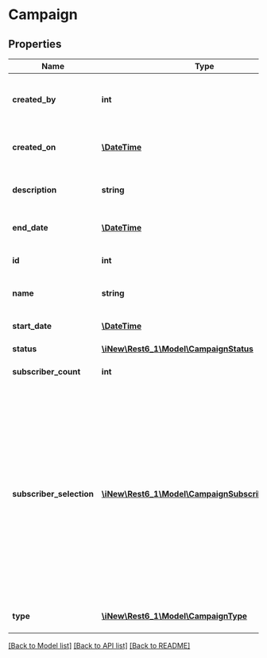 # Campaign

## Properties
Name | Type | Description | Notes
------------ | ------------- | ------------- | -------------
**created_by** | **int** | the user ID from LCM GUI which created the campaign | 
**created_on** | [**\DateTime**](\DateTime.md) | the date the campaign was created on | 
**description** | **string** | the description of the campaign | 
**end_date** | [**\DateTime**](\DateTime.md) | the end date of the campaign | 
**id** | **int** | the campaign ID | 
**name** | **string** | the name of the campaign | 
**start_date** | [**\DateTime**](\DateTime.md) | the start date of the campaign | 
**status** | [**\iNew\Rest6_1\Model\CampaignStatus**](CampaignStatus.md) |  | 
**subscriber_count** | **int** | the subscribers count | 
**subscriber_selection** | [**\iNew\Rest6_1\Model\CampaignSubscriberSelection**](CampaignSubscriberSelection.md) | Denotes the eligibility rules for campaigns and its subscribers. That means, in regards to the chosen eligibility, either all or certain (restricted) subscribers may be applicable for the campaign having this status | 
**type** | [**\iNew\Rest6_1\Model\CampaignType**](CampaignType.md) | the type of the campaign | 

[[Back to Model list]](../README.md#documentation-for-models) [[Back to API list]](../README.md#documentation-for-api-endpoints) [[Back to README]](../README.md)


